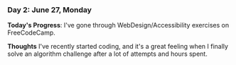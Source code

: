
### Day 2: June 27, Monday

**Today's Progress**: I've gone through WebDesign/Accessibility exercises on FreeCodeCamp.

**Thoughts** I've recently started coding, and it's a great feeling when I finally solve an algorithm challenge after a lot of attempts and hours spent.
